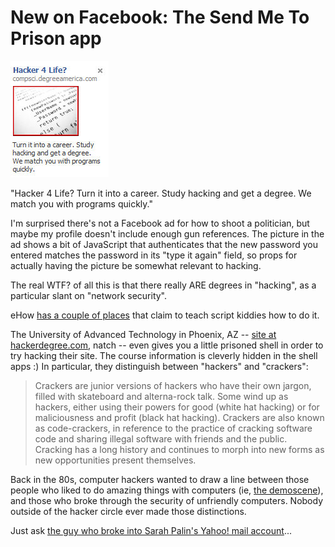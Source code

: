 # New on Facebook: The Send Me To Prison app

![](../uploads/2011/01/Fullscreen-capture-1172011-75357-AM.jpg "Hacking Degree")

"Hacker 4 Life? Turn it into a career. Study hacking and get a degree. We match you with programs quickly."

I'm surprised there's not a Facebook ad for how to shoot a politician, but maybe my profile doesn't include enough gun references. The picture in the ad shows a bit of JavaScript that authenticates that the new password you entered matches the password in its "type it again" field, so props for actually having the picture be somewhat relevant to hacking.

The real WTF? of all this is that there really ARE degrees in "hacking", as a particular slant on "network security".

eHow [has a couple of places](http://www.ehow.com/how_2316182_get-degree-hacking.html) that claim to teach script kiddies how to do it. 

The University of Advanced Technology in Phoenix, AZ -- [site at hackerdegree.com](http://www.hackerdegree.com/), natch -- even gives you a little prisoned shell in order to try hacking their site. The course information is cleverly hidden in the shell apps :) In particular, they distinguish between "hackers" and "crackers":


> Crackers are junior versions of hackers who have their own jargon, filled with skateboard and alterna-rock talk. Some wind up as hackers, either using their powers for good (white hat hacking) or for maliciousness and profit (black hat hacking). Crackers are also known as code-crackers, in reference to the practice of cracking software code and sharing illegal software with friends and the public. Cracking has a long history and continues to morph into new forms as new opportunities present themselves.



Back in the 80s, computer hackers wanted to draw a line between those people who liked to do amazing things with computers (ie, [the demoscene](http://en.wikipedia.org/wiki/Demoscene)), and those who broke through the security of unfriendly computers. Nobody outside of the hacker circle ever made those distinctions.

Just ask [the guy who broke into Sarah Palin's Yahoo! mail account](http://www.siliconrepublic.com/new-media/item/19953-man-jailed-for-breaking/)...

